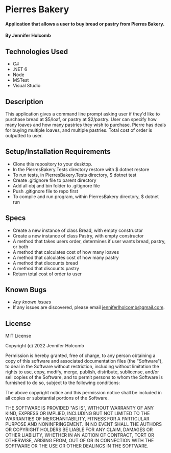 # Pierres Bakery

#### Application that allows a user to buy bread or pastry from Pierres Bakery.

#### By Jennifer Holcomb

## Technologies Used

* C#
* .NET 6
* Node
* MSTest
* Visual Studio

## Description
This application gives a command line prompt asking user if they'd like to purchase bread at $5/loaf, or pastry at $2/pastry. User can specify how many loaves and how many pastries they wish to purchase. Pierre has deals for buying multiple loaves, and multiple pastries. Total cost of order is outputted to user.

## Setup/Installation Requirements

* Clone this repository to your desktop.
* In the PierresBakery.Tests directory restore with $ dotnet restore
* To run tests, in PierresBakery.Tests directory, $ dotnet test
* Create .gitignore file to parent directory
* Add all obj and bin folder to .gitignore file
* Push .gitignore file to repo first
* To compile and run program, within PierresBakery directory, $ dotnet run

## Specs

* Create a new instance of class Bread, with empty constructor
* Create a new instance of class Pastry, with empty constructor
* A method that takes users order, determines if user wants bread, pastry, or both
* A method that calculates cost of how many loaves
* A method that calculates cost of how many pastry
* A method that discounts bread
* A method that discounts pastry
* Return total cost of order to user

## Known Bugs

* _Any known issues_
* If any issues are discovered, please email jenniferlholcomb@gmail.com.

## License
MIT License

Copyright (c) 2022 Jennifer Holcomb

Permission is hereby granted, free of charge, to any person obtaining a copy of this software and associated documentation files (the "Software"), to deal in the Software without restriction, including without limitation the rights to use, copy, modify, merge, publish, distribute, sublicense, and/or sell copies of the Software, and to permit persons to whom the Software is furnished to do so, subject to the following conditions:

The above copyright notice and this permission notice shall be included in all copies or substantial portions of the Software.

THE SOFTWARE IS PROVIDED "AS IS", WITHOUT WARRANTY OF ANY KIND, EXPRESS OR IMPLIED, INCLUDING BUT NOT LIMITED TO THE WARRANTIES OF MERCHANTABILITY, FITNESS FOR A PARTICULAR PURPOSE AND NONINFRINGEMENT. IN NO EVENT SHALL THE AUTHORS OR COPYRIGHT HOLDERS BE LIABLE FOR ANY CLAIM, DAMAGES OR OTHER LIABILITY, WHETHER IN AN ACTION OF CONTRACT, TORT OR OTHERWISE, ARISING FROM, OUT OF OR IN CONNECTION WITH THE SOFTWARE OR THE USE OR OTHER DEALINGS IN THE SOFTWARE.